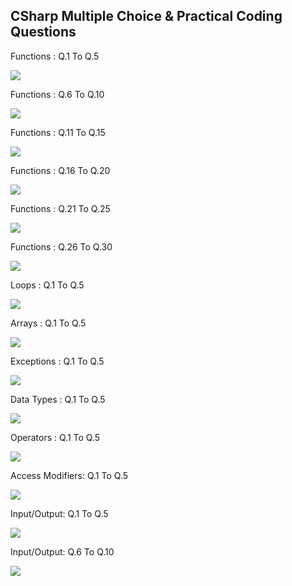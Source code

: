 

##  CSharp Multiple Choice & Practical Coding Questions


Functions : Q.1 To Q.5 

![](image/1.png)

Functions : Q.6 To Q.10 

![](image/2.png)

Functions : Q.11 To Q.15 

![](image/3.png)


Functions : Q.16 To Q.20

![](image/4.png)

Functions : Q.21 To Q.25

![](image/5.png)


Functions : Q.26 To Q.30

![](image/6.png)


Loops : Q.1 To Q.5

![](image/7.png)


Arrays : Q.1 To Q.5

![](image/8.png)


 Exceptions : Q.1 To Q.5

![](image/9.png)


 Data Types : Q.1 To Q.5

![](image/10.png)



 Operators : Q.1 To Q.5

![](image/11.png)


 Access Modifiers: Q.1 To Q.5

![](image/12.png)


Input/Output: Q.1 To Q.5

![](image/13.png)


Input/Output: Q.6 To Q.10

![](image/14.png)








